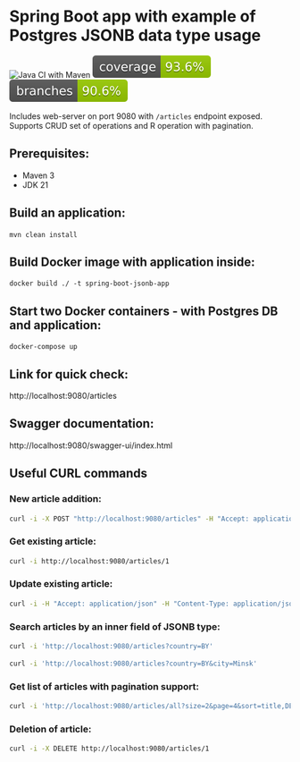 
# Spring Boot app with example of Postgres JSONB data type usage

![Java CI with Maven](https://github.com/andrei-punko/spring-boot-jsonb/workflows/Java%20CI%20with%20Maven/badge.svg)
[![Coverage](.github/badges/jacoco.svg)](https://github.com/andrei-punko/spring-boot-jsonb/actions/workflows/maven.yml)
[![Branches](.github/badges/branches.svg)](https://github.com/andrei-punko/spring-boot-jsonb/actions/workflows/maven.yml)

Includes web-server on port 9080 with `/articles` endpoint exposed.  
Supports CRUD set of operations and R operation with pagination.

## Prerequisites:
- Maven 3
- JDK 21

## Build an application:
    mvn clean install

## Build Docker image with application inside:
    docker build ./ -t spring-boot-jsonb-app

## Start two Docker containers - with Postgres DB and application:
    docker-compose up

## Link for quick check:  
http://localhost:9080/articles

## Swagger documentation:  
http://localhost:9080/swagger-ui/index.html

## Useful CURL commands

### New article addition:
```bash
curl -i -X POST "http://localhost:9080/articles" -H "Accept: application/json" -H "Content-Type: application/json" -d '{ "title": "Some tittle", "text": "Some text", "author": "Pushkin", "location": { "country": "BY", "city": "Minsk" } }'
```

### Get existing article:
```bash
curl -i http://localhost:9080/articles/1
```

### Update existing article:
```bash
curl -i -H "Accept: application/json" -H "Content-Type: application/json" -d '{ "title": "Another tittle" }' -X PATCH http://localhost:9080/articles/2
```

### Search articles by an inner field of JSONB type:
```bash
curl -i 'http://localhost:9080/articles?country=BY'
```

```bash
curl -i 'http://localhost:9080/articles?country=BY&city=Minsk'
```

### Get list of articles with pagination support:  
```bash
curl -i 'http://localhost:9080/articles/all?size=2&page=4&sort=title,DESC'
```

### Deletion of article:  
```bash
curl -i -X DELETE http://localhost:9080/articles/1
```
